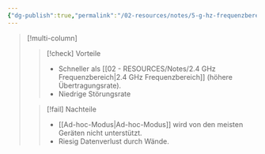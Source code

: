 ```yaml
---
{"dg-publish":true,"permalink":"/02-resources/notes/5-g-hz-frequenzbereich/","tags":["netzwerk/wifi"],"noteIcon":"","updated":"2024-08-04T21:18:38.980+02:00"}
---
```


>[!multi-column]
> 
>>[!check] Vorteile
>>- Schneller als [[02 - RESOURCES/Notes/2.4 GHz Frequenzbereich\|2.4 GHz Frequenzbereich]] (höhere Übertragungsrate).
>>- Niedrige Störungsrate
> 
>>[!fail] Nachteile
>>- [[Ad-hoc-Modus\|Ad-hoc-Modus]] wird von den meisten Geräten nicht unterstützt.
>>- Riesig Datenverlust durch Wände. 


